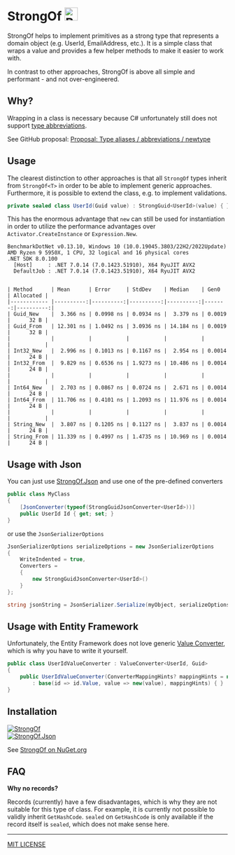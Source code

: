 # StrongOf <a href="https://www.buymeacoffee.com/benjaminabt" target="_blank"><img src="https://cdn.buymeacoffee.com/buttons/v2/default-yellow.png" alt="Buy Me A Coffee" height="30" ></a>

StrongOf helps to implement primitives as a strong type that represents a domain object (e.g. UserId, EmailAddress, etc.). It is a simple class that wraps a value and provides a few helper methods to make it easier to work with.

In contrast to other approaches, StrongOf is above all simple and performant - and not over-engineered.

## Why? 

Wrapping in a class is necessary because C# unfortunately still does not support [type abbreviations](https://learn.microsoft.com/en-us/dotnet/fsharp/language-reference/type-abbreviations).

See GitHub proposal: [Proposal: Type aliases / abbreviations / newtype](https://github.com/dotnet/csharplang/issues/410)

## Usage

The clearest distinction to other approaches is that all `StrongOf` types inherit from `StrongOf<T>` in order to be able to implement generic approaches. Furthermore, it is possible to extend the class, e.g. to implement validations.

```csharp
private sealed class UserId(Guid value) : StrongGuid<UserId>(value) { }
```

This has the enormous advantage that `new` can still be used for instantiation in order to utilize the performance advantages over `Activator.CreateInstance` or `Expression.New`.

```shell
BenchmarkDotNet v0.13.10, Windows 10 (10.0.19045.3803/22H2/2022Update)
AMD Ryzen 9 5950X, 1 CPU, 32 logical and 16 physical cores
.NET SDK 8.0.100
  [Host]     : .NET 7.0.14 (7.0.1423.51910), X64 RyuJIT AVX2
  DefaultJob : .NET 7.0.14 (7.0.1423.51910), X64 RyuJIT AVX2


| Method      | Mean      | Error     | StdDev    | Median    | Gen0   | Allocated |
|------------ |----------:|----------:|----------:|----------:|-------:|----------:|
| Guid_New    |  3.366 ns | 0.0998 ns | 0.0934 ns |  3.379 ns | 0.0019 |      32 B |
| Guid_From   | 12.301 ns | 1.0492 ns | 3.0936 ns | 14.184 ns | 0.0019 |      32 B |
|             |           |           |           |           |        |           |
| Int32_New   |  2.996 ns | 0.1013 ns | 0.1167 ns |  2.954 ns | 0.0014 |      24 B |
| Int32_From  |  9.829 ns | 0.6536 ns | 1.9273 ns | 10.486 ns | 0.0014 |      24 B |
|             |           |           |           |           |        |           |
| Int64_New   |  2.703 ns | 0.0867 ns | 0.0724 ns |  2.671 ns | 0.0014 |      24 B |
| Int64_From  | 11.706 ns | 0.4101 ns | 1.2093 ns | 11.976 ns | 0.0014 |      24 B |
|             |           |           |           |           |        |           |
| String_New  |  3.807 ns | 0.1205 ns | 0.1127 ns |  3.837 ns | 0.0014 |      24 B |
| String_From | 11.339 ns | 0.4997 ns | 1.4735 ns | 10.969 ns | 0.0014 |      24 B |
```

## Usage with Json

You can just use [StrongOf.Json](https://www.nuget.org/packages/StrongOf.Json) and use one of the pre-defined converters

```csharp
public class MyClass
{
    [JsonConverter(typeof(StrongGuidJsonConverter<UserId>))]
    public UserId Id { get; set; }
}
```

or use the `JsonSerializerOptions` 

```csharp
JsonSerializerOptions serializeOptions = new JsonSerializerOptions
{
    WriteIndented = true,
    Converters =
    {
        new StrongGuidJsonConverter<UserId>()
    }
};

string jsonString = JsonSerializer.Serialize(myObject, serializeOptions);
```


## Usage with Entity Framework

Unfortunately, the Entity Framework does not love generic [Value Converter](https://learn.microsoft.com/en-us/ef/core/modeling/value-conversions?WT.mc_id=DT-MVP-5001507), which is why you have to write it yourself.

```csharp
public class UserIdValueConverter : ValueConverter<UserId, Guid>
{
    public UserIdValueConverter(ConverterMappingHints? mappingHints = null)
        : base(id => id.Value, value => new(value), mappingHints) { }
}
```

## Installation

[![StrongOf](https://img.shields.io/nuget/v/StrongOf.svg?logo=nuget&label=StrongOf)](https://www.nuget.org/packages/StrongOf)\
[![StrongOf.Json](https://img.shields.io/nuget/v/StrongOf.Json.svg?logo=nuget&label=StrongOf.Json)](https://www.nuget.org/packages/StrongOf.Json)

See [StrongOf on NuGet.org](https://www.nuget.org/packages/StrongOf)

## FAQ

__Why no records?__

Records (currently) have a few disadvantages, which is why they are not suitable for this type of class. For example, it is currently not possible to validly inherit `GetHashCode`. `sealed` on `GetHashCode` is only available if the record itself is `sealed`, which does not make sense here.

---

[MIT LICENSE](./LICENSE)